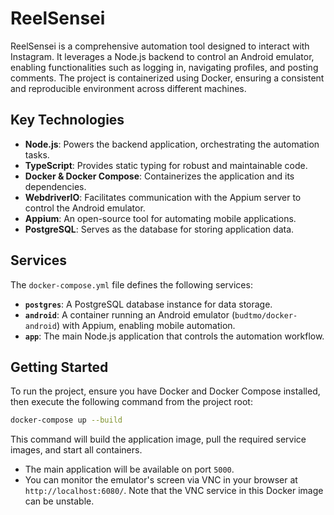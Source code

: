 # ReelSensei

ReelSensei is a comprehensive automation tool designed to interact with Instagram. It leverages a Node.js backend to control an Android emulator, enabling functionalities such as logging in, navigating profiles, and posting comments. The project is containerized using Docker, ensuring a consistent and reproducible environment across different machines.

## Key Technologies

- **Node.js**: Powers the backend application, orchestrating the automation tasks.
- **TypeScript**: Provides static typing for robust and maintainable code.
- **Docker & Docker Compose**: Containerizes the application and its dependencies.
- **WebdriverIO**: Facilitates communication with the Appium server to control the Android emulator.
- **Appium**: An open-source tool for automating mobile applications.
- **PostgreSQL**: Serves as the database for storing application data.

## Services

The `docker-compose.yml` file defines the following services:

- **`postgres`**: A PostgreSQL database instance for data storage.
- **`android`**: A container running an Android emulator (`budtmo/docker-android`) with Appium, enabling mobile automation.
- **`app`**: The main Node.js application that controls the automation workflow.

## Getting Started

To run the project, ensure you have Docker and Docker Compose installed, then execute the following command from the project root:

```bash
docker-compose up --build
```

This command will build the application image, pull the required service images, and start all containers.

- The main application will be available on port `5000`.
- You can monitor the emulator's screen via VNC in your browser at `http://localhost:6080/`. Note that the VNC service in this Docker image can be unstable.
